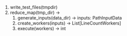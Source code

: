 
1. write_test_files(tmpdir)
2. reduce_map(tmp_dir) -> 
   1. generate_inputs(data_dir) -> inputs: PathInputData
   2. create_workers(inputs) -> List[LineCountWorkers]
   3. execute(workers) -> int
